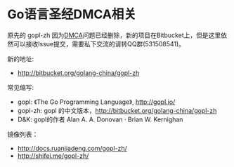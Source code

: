 # Go语言圣经DMCA相关

原先的 gopl-zh 因为[DMCA](https://github.com/github/dmca/blob/master/2016-02-03-TheGoProgrammingLanguage.md)问题已经删除，新的项目在Bitbucket上，但是这里依然可以接收Issue提交，需要私下交流的请转QQ群(531508541)。

新的地址:

- http://bitbucket.org/golang-china/gopl-zh

常见缩写:

- gopl: 《The Go Programming Language》, http://gopl.io/
- gopl-zh: gopl 的中文版本，http://bitbucket.org/golang-china/gopl-zh
- D&K: gopl的作者 Alan A. A. Donovan · Brian W. Kernighan

镜像列表：

- http://docs.ruanjiadeng.com/gopl-zh/
- http://shifei.me/gopl-zh/
